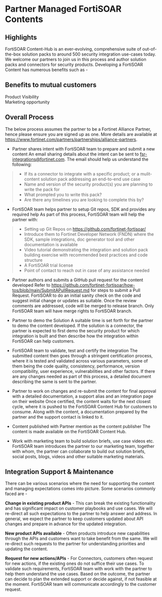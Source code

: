 # Partner Managed FortiSOAR Contents
 

## Highlights  
FortiSOAR Content-Hub is an ever-evolving, comprehensive suite of out-of-the-box solution packs to around 500 security integration use-cases today. We welcome our partners to join us in this process and author solution packs and connectors for security products. Developing a FortiSOAR Content has numerous benefits such as - 

## Benefits to mutual customers  
Product Visibility  
Marketing opportunity 

## Overall Process  
The below process assumes the partner to be a Fortinet Alliance Partner, hence please ensure you are signed up as one. More details are available at https://www.fortinet.com/partners/partnerships/alliance-partners.  

* Partner shares intent with FortiSOAR team to prepare and submit a new content
An email sharing details about the intent can be sent to fsr-integrations@fortinet.com. The email should help us understand the following:  
> - If its a connector to integrate with a specific product; or a mulit-content solution pack addressing an end-to-end use case
> - Name and version of the security product(s) you are planning to write the pack for 
> - What prompted you to write this pack?  
> - Are there any timelines you are looking to complete this by?  
 
* FortiSOAR team helps partner to setup Git repos, SDK and provides any required help 
As part of this process, FortiSOAR team will help the partner with: 
> - Setting up Git Repos on https://github.com/fortinet-fortisoar/  
> - Introduce them to Fortinet Developer Network (FNDN) where the SDK, sample integrations, doc generator tool and other documentation is available 
> - Video tutorial demonstrating the integration and solution pack building exercise with recommended best practices and code structure 
> - A FortiSOAR trial license 
> - Point of contact to reach out in case of any assistance needed 

* Partner authors and submits a GitHub pull request for the content developed
Refer to https://github.com/fortinet-fortisoar/how-tos/blob/main/SubmitAPullRequest.md for steps to submit a Pull Request. FortiSOAR to do an initial sanity check on the code and suggest initial change or updates as suitable. Once the review comments are addressed, code will be merged to release branch. Only FortiSOAR team will have merge rights to FortiSOAR branch. 

* Partner to demo the Solution 
A suitable time is set forth for the partner to demo the content developed. If the solution is a connector, the partner is expected to first demo the security product for which integration is built and then describe how the integration within FortiSOAR can help customers.  
 
* FortiSOAR team to validate, test and certify the integration 
The submitted content then goes through a stringent certification process, where it is tested and validated across various parameters, some of them being the code quality, consistency, performance, version compatibility, user experience, vulnerabilities and other factors. If there are any changes needed as part of this process, a detailed document describing the same is sent to the partner. 
 
* Partner to work on changes and re-submit the content for final approval with a detailed documentation, a support alias and an integration page on their website 
Once certified, the content waits for the next closest cycle, where it is pushed to the FortiSOAR Content Hub for customers to consume. Along with the content, a documentation prepared by the partner and the support contact is linked to it.  
 
* Content published with Partner mention as the content publisher 
The content is made available on the FortiSOAR Content Hub.  
 
* Work with marketing team to build solution briefs, use case videos etc.  
FortiSOAR team introduces the partner to our marketing team, together with whom, the partner can collaborate to build out solution briefs, social posts, blogs, videos and other suitable marketing materials.  
 

## Integration Support & Maintenance 
There can be various scenarios where the need for supporting the content and managing expectations comes into picture. Some scenarios commonly faced are -  

**Change in existing product APIs** - This can break the existing functionality and has significant impact on customer playbooks and use cases. We will re-direct all such expectations to the partner to help answer and address. In general, we expect the partner to keep customers updated about API changes and prepare in advance for the updated integration.  

**New product APIs available** - Often products introduce new capabilities through the APIs and customers want to take benefit from the same. We will re-direct such requests to the partner for understanding priorities and updating the content. 

**Request for new actions/APIs** - For Connectors, customers often request for new actions, if the existing ones do not suffice their use cases. To validate such requirements, FortiSOAR team with work with the partner to help them understand the use cases. Based on the outcome, the partner can decide to plan the extended support or decide against, if not feasible at the moment. FortiSOAR team will communicate accordingly to the customer request. 
